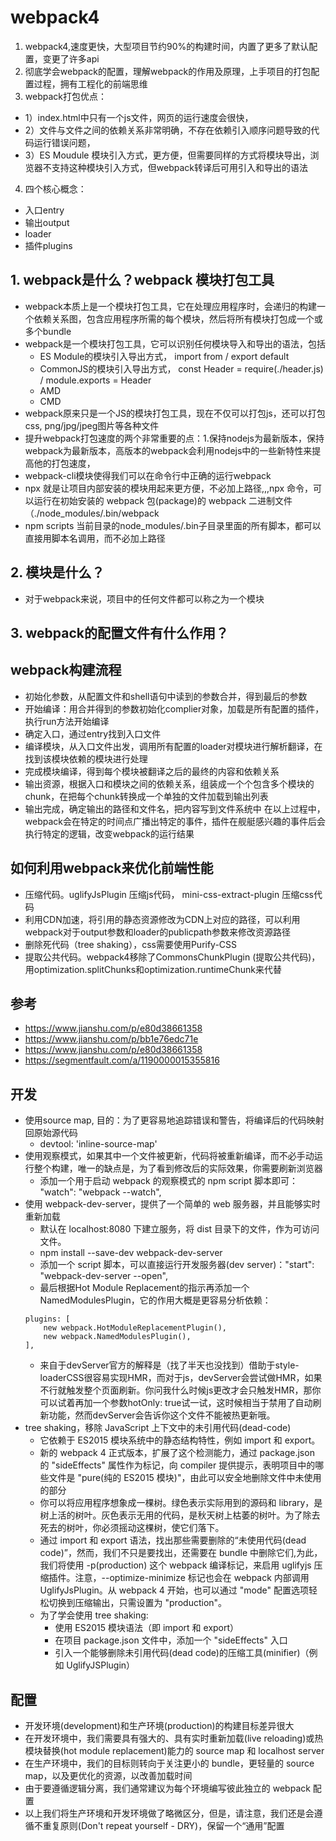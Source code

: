 # webpack4
1. webpack4,速度更快，大型项目节约90%的构建时间，内置了更多了默认配置，变更了许多api
2. 彻底学会webpack的配置，理解webpack的作用及原理，上手项目的打包配置过程，拥有工程化的前端思维
3. webpack打包优点：
- 1）index.html中只有一个js文件，网页的运行速度会很快，
- 2）文件与文件之间的依赖关系非常明确，不存在依赖引入顺序问题导致的代码运行错误问题，
- 3）ES Moudule 模块引入方式，更方便，但需要同样的方式将模块导出，浏览器不支持这种模块引入方式，但webpack转译后可用引入和导出的语法
4. 四个核心概念：
- 入口entry
- 输出output
- loader
- 插件plugins
## 1. webpack是什么？webpack 模块打包工具
- webpack本质上是一个模块打包工具，它在处理应用程序时，会递归的构建一个依赖关系图，包含应用程序所需的每个模块，然后将所有模块打包成一个或多个bundle
- webpack是一个模块打包工具，它可以识别任何模块导入和导出的语法，包括
  - ES Module的模块引入导出方式， import from / export default
  - CommonJS的模块引入导出方式， const Header = require(./header.js) / module.exports = Header
  - AMD
  - CMD
- webpack原来只是一个JS的模块打包工具，现在不仅可以打包js，还可以打包css, png/jpg/jpeg图片等各种文件
- 提升webpack打包速度的两个非常重要的点：1.保持nodejs为最新版本，保持webpack为最新版本，高版本的webpack会利用nodejs中的一些新特性来提高他的打包速度，
- webpack-cli模块使得我们可以在命令行中正确的运行webpack
- npx 就是让项目内部安装的模块用起来更方便，不必加上路径,,,npx 命令，可以运行在初始安装的 webpack 包(package)的 webpack 二进制文件（./node_modules/.bin/webpack
- npm scripts 当前目录的node_modules/.bin子目录里面的所有脚本，都可以直接用脚本名调用，而不必加上路径
## 2. 模块是什么？
- 对于webpack来说，项目中的任何文件都可以称之为一个模块
## 3. webpack的配置文件有什么作用？
## webpack构建流程
   - 初始化参数，从配置文件和shell语句中读到的参数合并，得到最后的参数
   - 开始编译：用合并得到的参数初始化complier对象，加载是所有配置的插件，执行run方法开始编译
   - 确定入口，通过entry找到入口文件
   - 编译模块，从入口文件出发，调用所有配置的loader对模块进行解析翻译，在找到该模块依赖的模块进行处理
   - 完成模块编译，得到每个模块被翻译之后的最终的内容和依赖关系
   - 输出资源，根据入口和模块之间的依赖关系，组装成一个个包含多个模块的chunk，在把每个chunk转换成一个单独的文件加载到输出列表
   - 输出完成，确定输出的路径和文件名，把内容写到文件系统中
在以上过程中，webpack会在特定的时间点广播出特定的事件，插件在舰艇感兴趣的事件后会执行特定的逻辑，改变webpack的运行结果
## 如何利用webpack来优化前端性能
   -  压缩代码。uglifyJsPlugin 压缩js代码， mini-css-extract-plugin 压缩css代码
   - 利用CDN加速，将引用的静态资源修改为CDN上对应的路径，可以利用webpack对于output参数和loader的publicpath参数来修改资源路径
   - 删除死代码（tree shaking），css需要使用Purify-CSS
   - 提取公共代码。webpack4移除了CommonsChunkPlugin (提取公共代码)，用optimization.splitChunks和optimization.runtimeChunk来代替
## 参考
  - https://www.jianshu.com/p/e80d38661358
  - https://www.jianshu.com/p/bb1e76edc71e
  - https://www.jianshu.com/p/e80d38661358
  - https://segmentfault.com/a/1190000015355816

## 开发
  - 使用source map, 目的：为了更容易地追踪错误和警告，将编译后的代码映射回原始源代码
    - devtool: 'inline-source-map'
  - 使用观察模式，如果其中一个文件被更新，代码将被重新编译，而不必手动运行整个构建，唯一的缺点是，为了看到修改后的实际效果，你需要刷新浏览器
    - 添加一个用于启动 webpack 的观察模式的 npm script 脚本即可： "watch": "webpack --watch",
  - 使用 webpack-dev-server，提供了一个简单的 web 服务器，并且能够实时重新加载
    - 默认在 localhost:8080 下建立服务，将 dist 目录下的文件，作为可访问文件。
    - npm install --save-dev webpack-dev-server
    - 添加一个 script 脚本，可以直接运行开发服务器(dev server)："start": "webpack-dev-server --open",
    - 最后根据Hot Module Replacement的指示再添加一个NamedModulesPlugin，它的作用大概是更容易分析依赖：
    ```
    plugins: [
        new webpack.HotModuleReplacementPlugin(),
        new webpack.NamedModulesPlugin(),
    ],
    ```
    - 来自于devServer官方的解释是（找了半天也没找到）借助于style-loaderCSS很容易实现HMR，而对于js，devServer会尝试做HMR，如果不行就触发整个页面刷新。你问我什么时候js更改才会只触发HMR，那你可以试着再加一个参数hotOnly: true试一试，这时候相当于禁用了自动刷新功能，然而devServer会告诉你这个文件不能被热更新哦。
  - tree shaking，移除 JavaScript 上下文中的未引用代码(dead-code)
    - 它依赖于 ES2015 模块系统中的静态结构特性，例如 import 和 export。
    - 新的 webpack 4 正式版本，扩展了这个检测能力，通过 package.json 的 "sideEffects" 属性作为标记，向 compiler 提供提示，表明项目中的哪些文件是 "pure(纯的 ES2015 模块)"，由此可以安全地删除文件中未使用的部分
    - 你可以将应用程序想象成一棵树。绿色表示实际用到的源码和 library，是树上活的树叶。灰色表示无用的代码，是秋天树上枯萎的树叶。为了除去死去的树叶，你必须摇动这棵树，使它们落下。
    - 通过 import 和 export 语法，找出那些需要删除的“未使用代码(dead code)”，然而，我们不只是要找出，还需要在 bundle 中删除它们,为此，我们将使用 -p(production) 这个 webpack 编译标记，来启用 uglifyjs 压缩插件。注意，--optimize-minimize 标记也会在 webpack 内部调用 UglifyJsPlugin。从 webpack 4 开始，也可以通过 "mode" 配置选项轻松切换到压缩输出，只需设置为 "production"。
    - 为了学会使用 tree shaking:
      - 使用 ES2015 模块语法（即 import 和 export）
      - 在项目 package.json 文件中，添加一个 "sideEffects" 入口
      - 引入一个能够删除未引用代码(dead code)的压缩工具(minifier)（例如 UglifyJSPlugin）
## 配置
  - 开发环境(development)和生产环境(production)的构建目标差异很大
  - 在开发环境中，我们需要具有强大的、具有实时重新加载(live reloading)或热模块替换(hot module replacement)能力的 source map 和 localhost server
  - 在生产环境中，我们的目标则转向于关注更小的 bundle，更轻量的 source map，以及更优化的资源，以改善加载时间
  - 由于要遵循逻辑分离，我们通常建议为每个环境编写彼此独立的 webpack 配置
  - 以上我们将生产环境和开发环境做了略微区分，但是，请注意，我们还是会遵循不重复原则(Don't repeat yourself - DRY)，保留一个“通用”配置
